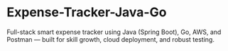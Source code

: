# Expense-Tracker-Java-Go
Full-stack smart expense tracker using Java (Spring Boot), Go, AWS, and Postman — built for skill growth, cloud deployment, and robust testing.
